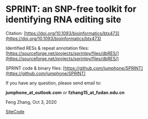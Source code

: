  
# SPRINT: an SNP-free toolkit for identifying RNA editing site 

Citation: [https://doi.org/10.1093/bioinformatics/btx473](https://doi.org/10.1093/bioinformatics/btx473)

Identified RESs & repeat annotation files: [https://sourceforge.net/projects/sprintpy/files/dbRES/](https://sourceforge.net/projects/sprintpy/files/dbRES/)

SPRINT code & binary files: [https://github.com/jumphone/SPRINT](https://github.com/jumphone/SPRINT)


If you have any question, please send email to: 

**jumphone_at_outlook.com** or **fzhang15_at_fudan.edu.cn**

Feng Zhang, Oct 3, 2020

[SiteCode](https://github.com/azxx33330/azxx33330.github.io)
